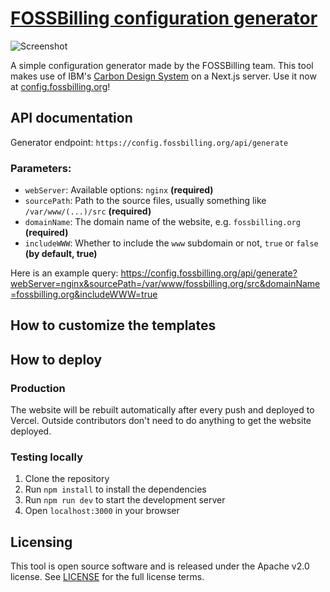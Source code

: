# [FOSSBilling configuration generator](https://config.fossbilling.org)

![Screenshot](https://user-images.githubusercontent.com/35808275/196001874-c6ec9c0a-b564-4285-aca3-68e6265adbc7.png)


A simple configuration generator made by the FOSSBilling team. This tool makes use of IBM's [Carbon Design System](https://carbondesignsystem.com/) on a Next.js server. Use it now at [config.fossbilling.org](https://config.fossbilling.org)!

## API documentation
Generator endpoint: `https://config.fossbilling.org/api/generate`

### Parameters:
- `webServer`: Available options: `nginx` **(required)**
- `sourcePath`: Path to the source files, usually something like `/var/www/(...)/src` **(required)**
- `domainName`: The domain name of the website, e.g. `fossbilling.org` **(required)**
- `includeWWW`: Whether to include the `www` subdomain or not, `true` or `false` **(by default, true)**

Here is an example query: https://config.fossbilling.org/api/generate?webServer=nginx&sourcePath=/var/www/fossbilling.org/src&domainName=fossbilling.org&includeWWW=true

## How to customize the templates

## How to deploy
### Production
The website will be rebuilt automatically after every push and deployed to Vercel. Outside contributors don't need to do anything to get the website deployed.

### Testing locally
1. Clone the repository
2. Run `npm install` to install the dependencies
3. Run `npm run dev` to start the development server
4. Open `localhost:3000` in your browser

## Licensing
This tool is open source software and is released under the Apache v2.0 license. See [LICENSE](LICENSE) for the full license terms.
